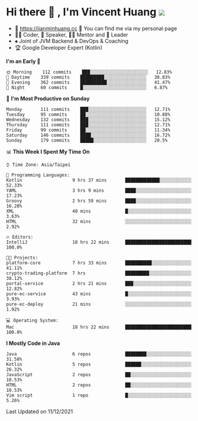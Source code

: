 # Hi there 👋 , I'm Vincent Huang ![](https://komarev.com/ghpvc/?username=Jian-Min-Huang)
- 💎 https://jianminhuang.cc 🙋 You can find me via my personal page
- 👨‍💻 Coder, 🎤 Speaker, 👨‍🏫 Mentor and 🚀 Leader
- ♠️ Joint of JVM Backend & DevOps & Coaching
- 🏆 Google Developer Expert (Kotlin)

<!--START_SECTION:waka-->
**I'm an Early 🐤** 

```text
🌞 Morning    112 commits    ███░░░░░░░░░░░░░░░░░░░░░░   12.83% 
🌆 Daytime    339 commits    █████████░░░░░░░░░░░░░░░░   38.83% 
🌃 Evening    362 commits    ██████████░░░░░░░░░░░░░░░   41.47% 
🌙 Night      60 commits     █░░░░░░░░░░░░░░░░░░░░░░░░   6.87%

```
📅 **I'm Most Productive on Sunday** 

```text
Monday       111 commits    ███░░░░░░░░░░░░░░░░░░░░░░   12.71% 
Tuesday      95 commits     ██░░░░░░░░░░░░░░░░░░░░░░░   10.88% 
Wednesday    132 commits    ███░░░░░░░░░░░░░░░░░░░░░░   15.12% 
Thursday     111 commits    ███░░░░░░░░░░░░░░░░░░░░░░   12.71% 
Friday       99 commits     ██░░░░░░░░░░░░░░░░░░░░░░░   11.34% 
Saturday     146 commits    ████░░░░░░░░░░░░░░░░░░░░░   16.72% 
Sunday       179 commits    █████░░░░░░░░░░░░░░░░░░░░   20.5%

```


📊 **This Week I Spent My Time On** 

```text
⌚︎ Time Zone: Asia/Taipei

💬 Programming Languages: 
Kotlin                   9 hrs 37 mins       █████████████░░░░░░░░░░░░   52.33% 
YAML                     3 hrs 9 mins        ████░░░░░░░░░░░░░░░░░░░░░   17.23% 
Groovy                   2 hrs 59 mins       ████░░░░░░░░░░░░░░░░░░░░░   16.28% 
XML                      40 mins             █░░░░░░░░░░░░░░░░░░░░░░░░   3.63% 
HTML                     32 mins             ░░░░░░░░░░░░░░░░░░░░░░░░░   2.92%

🔥 Editors: 
IntelliJ                 18 hrs 22 mins      █████████████████████████   100.0%

🐱‍💻 Projects: 
platform-core            7 hrs 33 mins       ██████████░░░░░░░░░░░░░░░   41.11% 
crypto-trading-platform  7 hrs               █████████░░░░░░░░░░░░░░░░   38.12% 
portal-service           2 hrs 21 mins       ███░░░░░░░░░░░░░░░░░░░░░░   12.82% 
pure-ec-service          43 mins             █░░░░░░░░░░░░░░░░░░░░░░░░   3.93% 
pure-ec-deploy           21 mins             ░░░░░░░░░░░░░░░░░░░░░░░░░   1.92%

💻 Operating System: 
Mac                      18 hrs 22 mins      █████████████████████████   100.0%

```

**I Mostly Code in Java** 

```text
Java                     6 repos             ████████░░░░░░░░░░░░░░░░░   31.58% 
Kotlin                   5 repos             ██████░░░░░░░░░░░░░░░░░░░   26.32% 
JavaScript               2 repos             ██░░░░░░░░░░░░░░░░░░░░░░░   10.53% 
HTML                     2 repos             ██░░░░░░░░░░░░░░░░░░░░░░░   10.53% 
Vim script               1 repo              █░░░░░░░░░░░░░░░░░░░░░░░░   5.26%

```



 Last Updated on 11/12/2021
<!--END_SECTION:waka-->
